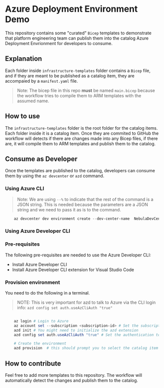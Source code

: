 # Azure Deployment Environment Demo

This repository contains some "curated" ```Bicep``` templates to demonstrate that platform engineering team 
can publish them into the catalog Azure Deployment Envrionment for developers to consume.

## Explanation

Each folder inside ```infrastructure-templates``` folder contains a ```Bicep``` file, and if they are meant
to be published as a catalog item, they are accompaied by a ```manifest.yaml``` file.

> Note: The bicep file in this repo **must** be named ```main.bicep``` because the workflow tries to compile them to ARM templates with the assumed name.

## How to use

The ```infrastructure-templates``` folder is the root folder for the catalog items. Each folder inside it is a catalog item.
Once they are commited to GitHub the workflow will detects if there are changes made into any Bicep files, if there are, it will compile them to ARM templates and publish them to the catalog.

## Consume as Developer

Once the templates are published to the catalog, developers can consume them by using the ```az devcenter``` or ```azd``` command.

### Using Azure CLI 

> Note: We are using ```--%``` to indicate that the rest of the command is a JSON string. This is needed because the parameters are a JSON string and we need to pass it as is to the command.

```powershell
    az devcenter dev environment create --dev-center-name  NebulaDevCenter --project-name SalesOrderManagement --catalog-name Catalog1  --environment-definition-name LogAnalyticsWorkspace --environment-name LARGP001 --environment-type Pre-Production --user-id 015f84bd-2d24-43d8-a03a-32349d1e2148 --% --parameters "{\"logAnalyticsName\":\"moiha2023\"}"
```

### Using Azure Developer CLI

### Pre-requisites

The following pre-requisites are needed to use the Azure Developer CLI:

- Install Azure Developer CLI
- Install Azure Developer CLI extension for Visual Studio Code

### Provision environment

You need to do the following in a terminal.

> NOTE: This is very important for azd to talk to Azure via the CLI login info: ```azd config set auth.useAzCliAuth "true"```

```powershell
    
    az login # Login to Azure    
    az account set --subscription <subscription-id> # Set the subscription    
    azd init # You might need to initialize the azd extension
    azd config set auth.useAzCliAuth "true" # Set the authentication to use Azure CLI

    # Create the environment
    azd provision  # this should prompt you to select the catalog item and the parameters

```


## How to contribute

Feel free to add more templates to this repository. The workflow will automatically detect the changes and publish them to the catalog.